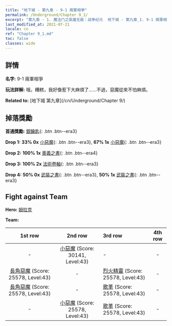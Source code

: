 ```yaml
---
title: "地下城 - 第九章 - 9-1 兩軍相爭"
permalink: /Underground/Chapter 9_1/
excerpt: "第九章 - 1. 魔法门之英雄无敌：战争纪元  地下城 - 第九章_1. 9-1 兩軍相爭"
last_modified_at: 2021-07-21
locale: cn
ref: "Chapter 9_1.md"
toc: false
classes: wide
---
```


## 詳情

 **名字:** 9-1 兩軍相爭

 **玩法詳解:**       哦，糟糕，我好像惹下大麻煩了……不過，惡魔從來不怕麻煩。

 **Related to:** [地下城 第九章](/cn/Underground/Chapter 9/)

## 掉落獎勵

 **首通獎勵:** [銀鑰匙](/cn/Items/con_693/){: .btn .btn--era3}

 **Drop 1:** **33% 0x** [小惡魔](/cn/Items/unt_226/){: .btn .btn--era3}, **67% 1x** [小惡魔](/cn/Items/unt_226/){: .btn .btn--era3}

 **Drop 2:** **100% 1x** [奧義之書](/cn/Items/mat_39/){: .btn .btn--era4}

 **Drop 3:** **100% 2x** [法術卷軸](/cn/Items/con_694/){: .btn .btn--era3}

 **Drop 4:** **50% 0x** [武裝之書](/cn/Items/mat_32/){: .btn .btn--era3}, **50% 1x** [武裝之書](/cn/Items/mat_32/){: .btn .btn--era3}


## Fight against Team
 **Hero:** [姆拉克](/cn/heroes/Mullich/)

 **Team:**


  | 1st row | 2nd row | 3rd row | 4th row |
  |:----:|:----:|:----|:----:|
  | - | [小惡魔](/cn/units/Imp/) (Score: 30141, Level:43)  | - | - |
  | [長角惡魔](/cn/units/Demon/) (Score: 25578, Level:43)  | - | [烈火精靈](/cn/units/Efreeti/) (Score: 25578, Level:43)  | - |
  | [長角惡魔](/cn/units/Demon/) (Score: 25578, Level:43)  | - | [歌革](/cn/units/Gog/) (Score: 25578, Level:43)  | - |
  | - | [小惡魔](/cn/units/Imp/) (Score: 25578, Level:43)  | [歌革](/cn/units/Gog/) (Score: 25578, Level:43)  | - |


